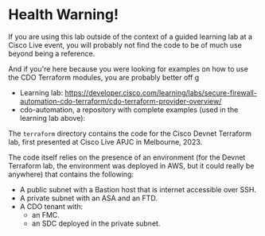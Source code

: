 
# Health Warning!

If you are using this lab outside of the context of a guided learning lab at a Cisco Live event, you will probably not find the code to be of much use beyond being a reference. 

And if you're here because you were looking for examples on how to use the CDO Terraform modules, you are probably better off g
- Learning lab: https://developer.cisco.com/learning/labs/secure-firewall-automation-cdo-terraform/cdo-terraform-provider-overview/
- cdo-automation, a repository with complete examples (used in the learning lab above): 

The `terraform` directory contains the code for the Cisco Devnet Terraform lab, first presented at Cisco Live APJC in Melbourne, 2023.

The code itself relies on the presence of an environment (for the Devnet Terraform lab, the environment was deployed in AWS, but it could really be anywhere) that contains the following:
- A public subnet with a Bastion host that is internet accessible over SSH.
- A private subnet with an ASA and an FTD.
- A CDO tenant with:
  - an FMC.
  - an SDC deployed in the private subnet.


